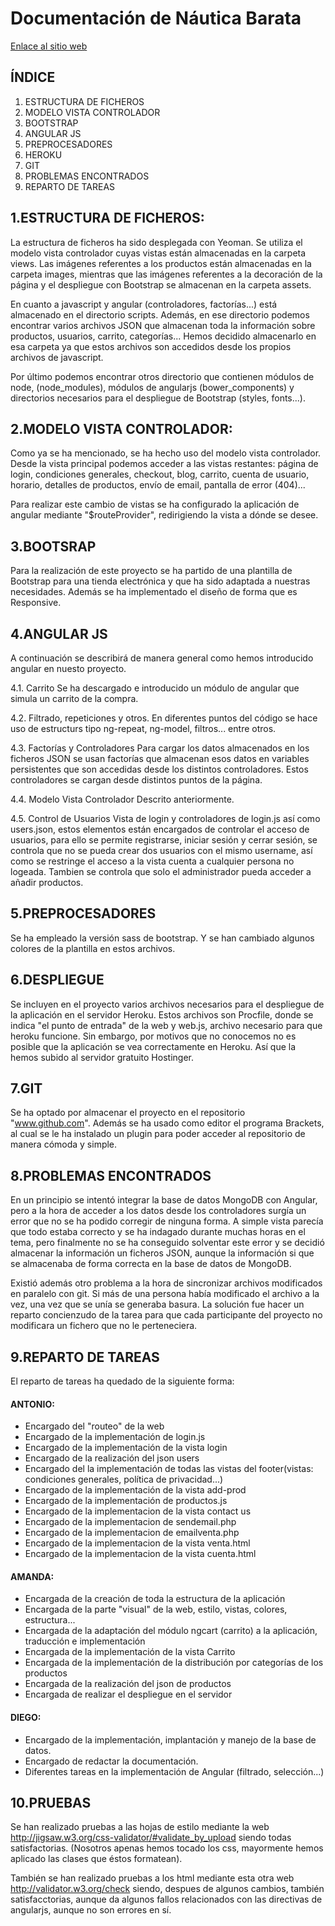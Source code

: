 <h1>Documentación de Náutica Barata</h1>
<a href="http://nauticabarata.esy.es">Enlace al sitio web</a>


<h2>ÍNDICE</h2>

<ol>

<li>ESTRUCTURA DE FICHEROS</li>
<li>MODELO VISTA CONTROLADOR</li>
<li>BOOTSTRAP</li>
<li>ANGULAR JS</li>
<li>PREPROCESADORES</li>
<li>HEROKU</li>
<li>GIT</li>
<li>PROBLEMAS ENCONTRADOS</li>
<li>REPARTO DE TAREAS</li>

</ol>

1.ESTRUCTURA DE FICHEROS:
-------------------------
La estructura de ficheros ha sido desplegada con Yeoman. Se utiliza el modelo
vista controlador cuyas vistas están almacenadas en la carpeta views. Las imágenes
referentes a los productos están almacenadas en la carpeta images, mientras que las
imágenes referentes a la decoración de la página y el despliegue con Bootstrap se 
almacenan en la carpeta assets.

En cuanto a javascript y angular (controladores, factorías...) está almacenado
en el directorio scripts. Además, en ese directorio podemos encontrar varios
archivos JSON que almacenan toda la información sobre productos, usuarios, carrito,
categorías... Hemos decidido almacenarlo en esa carpeta ya que estos archivos son 
accedidos desde los propios archivos de javascript.

Por último podemos encontrar otros directorio que contienen módulos de node,
(node_modules), módulos de angularjs (bower_components) y directorios necesarios para el
despliegue de Bootstrap (styles, fonts...).



2.MODELO VISTA CONTROLADOR:
---------------------------
Como ya se ha mencionado, se ha hecho uso del modelo vista controlador. Desde
la vista principal podemos acceder a las vistas restantes: página de login, condiciones
generales, checkout, blog, carrito, cuenta de usuario, horario, detalles de productos, 
envío de email, pantalla de error (404)...
	
Para realizar este cambio de vistas se ha configurado la aplicación de angular 
mediante "$routeProvider", redirigiendo la vista a dónde se desee.


3.BOOTSRAP
----------
Para la realización de este proyecto se ha partido de una plantilla de 
Bootstrap para una tienda electrónica y que ha sido adaptada a nuestras
necesidades.
Además se ha implementado el diseño de forma que es Responsive.
	

4.ANGULAR JS
------------
A continuación se describirá de manera general como hemos introducido angular
en nuesto proyecto.
	
4.1. Carrito
Se ha descargado e introducido un módulo de angular que simula un carrito de 
la compra.
	
4.2. Filtrado, repeticiones y otros.
En diferentes puntos del código se hace uso de estructurs tipo ng-repeat,
ng-model, filtros... entre otros.

4.3. Factorías y Controladores
Para cargar los datos almacenados en los ficheros JSON se usan factorías 
que almacenan esos datos en variables persistentes que son accedidas desde los
distintos controladores. Estos controladores se cargan desde distintos puntos 
de la página.

4.4. Modelo Vista Controlador
Descrito anteriormente.

4.5. Control de Usuarios
Vista de login y controladores de login.js así como users.json, estos elementos están encargados de controlar el acceso de usuarios, para ello se permite registrarse, iniciar sesión y cerrar sesión, se controla que no se pueda crear dos usuarios con el mismo username, así como se restringe el acceso a la vista cuenta a cualquier persona no logeada. Tambien se controla que solo el administrador pueda acceder a añadir productos.


5.PREPROCESADORES
-----------------
Se ha empleado la versión sass de bootstrap. Y se han cambiado algunos colores de la plantilla en estos archivos.



6.DESPLIEGUE
--------
Se incluyen en el proyecto varios archivos necesarios para el despliegue de la
aplicación en el servidor Heroku. Estos archivos son Procfile, donde se indica "el punto de entrada" de la web y web.js, archivo necesario para que heroku funcione. Sin embargo, por motivos que no conocemos no es posible que la aplicación se vea correctamente en Heroku. Así que la hemos subido al servidor gratuito Hostinger.



7.GIT
-----
Se ha optado por almacenar el proyecto en el repositorio "www.github.com". 
Además se ha usado como editor el programa Brackets, al cual se le ha instalado un
plugin para poder acceder al repositorio de manera cómoda y simple.



8.PROBLEMAS ENCONTRADOS
-----------------------
En un principio se intentó integrar la base de datos MongoDB con Angular, pero 
a la hora de acceder a los datos desde los controladores surgía un error que no 
se ha podido corregir de ninguna forma. A simple vista parecía que todo estaba
correcto y se ha indagado durante muchas horas en el tema, pero finalmente no se 
ha conseguido solventar este error y se decidió almacenar la información un ficheros 
JSON, aunque la información si que se almacenaba de forma correcta en la base de datos
de MongoDB.

Existió además otro problema a la hora de sincronizar archivos modificados en
paralelo con git. Si más de una persona había modificado el archivo a la vez, una 
vez que se unía se generaba basura. La solución fue hacer un reparto concienzudo
de la tarea para que cada participante del proyecto no modificara un fichero que 
no le perteneciera.


9.REPARTO DE TAREAS
-------------------
El reparto de tareas ha quedado de la siguiente forma:

<h4>ANTONIO:</h4>
<ul>
<li>Encargado del "routeo" de la web</li>
<li>Encargado de la implementación de login.js</li>
<li>Encargado de la implementación de la vista login</li>
<li>Encargado de la realización del json users</li>
<li>Encargado del la implementación de todas las vistas del footer(vistas: condiciones generales, política de privacidad...)</li>
<li>Encargado de la implementación de la vista add-prod</li>
<li>Encargado de la implementación de productos.js</li>
<li>Encargado de la implementacion de la vista contact us</li>
<li>Encargado de la implementacion de sendemail.php</li>
<li>Encargado de la implementacion de emailventa.php</li>
<li>Encargado de la implementacion de la vista venta.html</li>
<li>Encargado de la implementacion de la vista cuenta.html</li>
</ul>

<h4>AMANDA:</h4>
<ul>
<li>Encargada de la creación de toda la estructura de la aplicación</li>
<li>Encargada de la parte "visual" de la web, estilo, vistas, colores, estructura...</li>
<li>Encargada de la adaptación del módulo ngcart (carrito) a la aplicación, traducción e implementación</li>
<li>Encargada de la implementación de la vista Carrito</li>
<li>Encargada de la implementación de la distribución por categorías de los productos</li>
<li>Encargada de la realización del json de productos</li>
<li>Encargada de realizar el despliegue en el servidor</li>
			</ul>

<h4>DIEGO:</h4>
<ul>
<li>Encargado de la implementación, implantación y manejo de la base de datos.</li>
<li>Encargado de redactar la documentación.</li>
<li>Diferentes tareas en la implementación de Angular (filtrado, selección...)</li>
</ul>

10.PRUEBAS
-----------
Se han realizado pruebas a las hojas de estilo mediante la web 
    http://jigsaw.w3.org/css-validator/#validate_by_upload
siendo todas satisfactorias. (Nosotros apenas hemos tocado los css, mayormente hemos aplicado las clases que éstos formatean).

También se han realizado pruebas a los html mediante esta otra web 
    http://validator.w3.org/check
siendo, despues de algunos cambios, también satisfacctorias, aunque da algunos fallos relacionados con las directivas de angularjs, aunque no son errores en sí.
